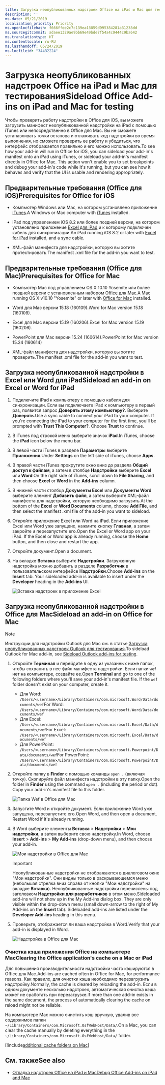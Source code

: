 ```yaml
---
title: Загрузка неопубликованных надстроек Office на iPad и Mac для тестирования
description: ''
ms.date: 05/21/2019
localization_priority: Priority
ms.openlocfilehash: f666ffee2c7c139ea18859d995384281a31238dd
ms.sourcegitcommit: adaee1329ae9bb69e49bde7f54a4c0444c9ba642
ms.translationtype: HT
ms.contentlocale: ru-RU
ms.lasthandoff: 05/24/2019
ms.locfileid: "34432224"
---
```

# <a name="sideload-office-add-ins-on-ipad-and-mac-for-testing"></a><span data-ttu-id="3137a-102">Загрузка неопубликованных надстроек Office на iPad и Mac для тестирования</span><span class="sxs-lookup"><span data-stu-id="3137a-102">Sideload Office Add-ins on iPad and Mac for testing</span></span>

<span data-ttu-id="3137a-p101">Чтобы проверить работу надстройки в Office для iOS, вы можете загрузить манифест неопубликованной надстройки на iPad с помощью iTunes или непосредственно в Office для Mac. Вы не сможете устанавливать точки останова и отлаживать код надстройки во время выполнения, но сможете проверить ее работу и убедиться, что интерфейс отображается правильно и его можно использовать.</span><span class="sxs-lookup"><span data-stu-id="3137a-p101">To see how your add-in will run in Office for iOS, you can sideload your add-in's manifest onto an iPad using iTunes, or sideload your add-in's manifest directly in Office for Mac. This action won't enable you to set breakpoints and debug your add-in's code while it's running, but you can see how it behaves and verify that the UI is usable and rendering appropriately.</span></span> 

## <a name="prerequisites-for-office-for-ios"></a><span data-ttu-id="3137a-105">Предварительные требования (Office для iOS)</span><span class="sxs-lookup"><span data-stu-id="3137a-105">Prerequisites for Office for iOS</span></span>

- <span data-ttu-id="3137a-106">Компьютер Windows или Mac, на котором установлено приложение [iTunes](https://www.apple.com/itunes/download/).</span><span class="sxs-lookup"><span data-stu-id="3137a-106">A Windows or Mac computer with [iTunes](https://www.apple.com/itunes/download/) installed.</span></span>
    
- <span data-ttu-id="3137a-107">iPad под управлением iOS 8.2 или более поздней версии, на котором установлено приложение [Excel для iPad](https://itunes.apple.com/us/app/microsoft-excel/id586683407?mt=8) и к которому подключен кабель для синхронизации.</span><span class="sxs-lookup"><span data-stu-id="3137a-107">An iPad running iOS 8.2 or later with [Excel for iPad](https://itunes.apple.com/us/app/microsoft-excel/id586683407?mt=8) installed, and a sync cable.</span></span>
    
- <span data-ttu-id="3137a-108">XML-файл манифеста для надстройки, которую вы хотите протестировать.</span><span class="sxs-lookup"><span data-stu-id="3137a-108">The manifest .xml file for the add-in you want to test.</span></span>
    

## <a name="prerequisites-for-office-for-mac"></a><span data-ttu-id="3137a-109">Предварительные требования (Office для Mac)</span><span class="sxs-lookup"><span data-stu-id="3137a-109">Prerequisites for Office for Mac</span></span>

- <span data-ttu-id="3137a-110">Компьютер Mac под управлением OS X 10.10 Yosemite или более поздней версии с установленным набором [Office для Mac](https://products.office.com/buy/compare-microsoft-office-products?tab=omac).</span><span class="sxs-lookup"><span data-stu-id="3137a-110">A Mac running OS X v10.10 "Yosemite" or later with [Office for Mac](https://products.office.com/buy/compare-microsoft-office-products?tab=omac) installed.</span></span>
    
- <span data-ttu-id="3137a-111">Word для Mac версии 15.18 (160109).</span><span class="sxs-lookup"><span data-stu-id="3137a-111">Word for Mac version 15.18 (160109).</span></span>
   
- <span data-ttu-id="3137a-112">Excel для Mac версии 15.19 (160206).</span><span class="sxs-lookup"><span data-stu-id="3137a-112">Excel for Mac version 15.19 (160206).</span></span>

- <span data-ttu-id="3137a-113">PowerPoint для Mac версии 15.24 (160614).</span><span class="sxs-lookup"><span data-stu-id="3137a-113">PowerPoint for Mac version 15.24 (160614)</span></span>
    
- <span data-ttu-id="3137a-114">XML-файл манифеста для надстройки, которую вы хотите проверить.</span><span class="sxs-lookup"><span data-stu-id="3137a-114">The manifest .xml file for the add-in you want to test.</span></span>
    

## <a name="sideload-an-add-in-on-excel-or-word-for-ipad"></a><span data-ttu-id="3137a-115">Загрузка неопубликованной надстройки в Excel или Word для iPad</span><span class="sxs-lookup"><span data-stu-id="3137a-115">Sideload an add-in on Excel or Word for iPad</span></span>

1. <span data-ttu-id="3137a-p102">Подключите iPad к компьютеру с помощью кабеля для синхронизации. Если вы подключаете iPad к компьютеру в первый раз, появится запрос **Доверять этому компьютеру?**. Выберите **Доверять**.</span><span class="sxs-lookup"><span data-stu-id="3137a-p102">Use a sync cable to connect your iPad to your computer. If you're connecting the iPad to your computer for the first time, you'll be prompted with  **Trust This Computer?**. Choose **Trust** to continue.</span></span>

2. <span data-ttu-id="3137a-119">В iTunes под строкой меню выберите значок **iPad**.</span><span class="sxs-lookup"><span data-stu-id="3137a-119">In iTunes, choose the  **iPad** icon below the menu bar.</span></span>

3. <span data-ttu-id="3137a-120">В левой части iTunes в разделе  **Параметры** выберите **Приложения**.</span><span class="sxs-lookup"><span data-stu-id="3137a-120">Under  **Settings** on the left side of iTunes, choose **Apps**.</span></span>

4. <span data-ttu-id="3137a-121">В правой части iTunes прокрутите окно вниз до раздела  **Общий доступ к файлам**, а затем в столбце  **Надстройки** выберите **Excel** или **Word**.</span><span class="sxs-lookup"><span data-stu-id="3137a-121">On the right side of iTunes, scroll down to  **File Sharing**, and then choose  **Excel** or **Word** in the **Add-ins** column.</span></span>

5. <span data-ttu-id="3137a-122">В нижней части столбца  **Документы Excel** или **Документы Word** выберите элемент **Добавить файл**, а затем выберите XML-файл манифеста для надстройки, которую необходимо загрузить.</span><span class="sxs-lookup"><span data-stu-id="3137a-122">At the bottom of the  **Excel** or **Word Documents** column, choose **Add File**, and then select the manifest .xml file of the add-in you want to sideload.</span></span> 
    
6. <span data-ttu-id="3137a-p103">Откройте приложение Excel или Word на iPad. Если приложение Excel или Word уже запущено, нажмите кнопку **Главная**, а затем закройте и перезапустите его.</span><span class="sxs-lookup"><span data-stu-id="3137a-p103">Open the Excel or Word app on your iPad. If the Excel or Word app is already running, choose the  **Home** button, and then close and restart the app.</span></span>
    
7. <span data-ttu-id="3137a-125">Откройте документ.</span><span class="sxs-lookup"><span data-stu-id="3137a-125">Open a document.</span></span>
    
8. <span data-ttu-id="3137a-126">На вкладке  **Вставка** выберите **Надстройки**. Загруженную надстройка можно добавить в разделе  **Разработчик** в пользовательском интерфейсе **Надстройки**.</span><span class="sxs-lookup"><span data-stu-id="3137a-126">Choose  **Add-ins** on the **Insert** tab. Your sideloaded add-in is available to insert under the **Developer** heading in the **Add-ins** UI.</span></span>
    
    ![Вставка надстроек в приложение Excel](../images/excel-insert-add-in.png)


## <a name="sideload-an-add-in-on-office-for-mac"></a><span data-ttu-id="3137a-128">Загрузка неопубликованной надстройки в Office для Mac</span><span class="sxs-lookup"><span data-stu-id="3137a-128">Sideload an add-in on Office for Mac</span></span>

> [!NOTE]
> <span data-ttu-id="3137a-129">Инструкции для надстройки Outlook для Mac см. в статье [Загрузка неопубликованных надстроек Outlook для тестирования](/outlook/add-ins/sideload-outlook-add-ins-for-testing).</span><span class="sxs-lookup"><span data-stu-id="3137a-129">To sideload Outlook for Mac add-in, see [Sideload Outlook add-ins for testing](/outlook/add-ins/sideload-outlook-add-ins-for-testing).</span></span>

1. <span data-ttu-id="3137a-p104">Откройте **Терминал** и перейдите в одну из указанных ниже папок, чтобы сохранить в нее файл манифеста надстройки. Если папки `wef` нет на компьютере, создайте ее.</span><span class="sxs-lookup"><span data-stu-id="3137a-p104">Open  **Terminal** and go to one of the following folders where you'll save your add-in's manifest file. If the `wef` folder doesn't exist on your computer, create it.</span></span>
    
    - <span data-ttu-id="3137a-132">Для Word: `/Users/<username>/Library/Containers/com.microsoft.Word/Data/documents/wef`</span><span class="sxs-lookup"><span data-stu-id="3137a-132">For Word:  `/Users/<username>/Library/Containers/com.microsoft.Word/Data/documents/wef`</span></span>    
    - <span data-ttu-id="3137a-133">Для Excel: `/Users/<username>/Library/Containers/com.microsoft.Excel/Data/documents/wef`</span><span class="sxs-lookup"><span data-stu-id="3137a-133">For Excel:  `/Users/<username>/Library/Containers/com.microsoft.Excel/Data/documents/wef`</span></span>
    - <span data-ttu-id="3137a-134">Для PowerPoint: `/Users/<username>/Library/Containers/com.microsoft.Powerpoint/Data/documents/wef`</span><span class="sxs-lookup"><span data-stu-id="3137a-134">For PowerPoint: `/Users/<username>/Library/Containers/com.microsoft.Powerpoint/Data/documents/wef`</span></span>
    
2. <span data-ttu-id="3137a-p105">Откройте папку в **Finder** с помощью команды `open .` (включая точку). Скопируйте файл манифеста надстройки в эту папку.</span><span class="sxs-lookup"><span data-stu-id="3137a-p105">Open the folder in  **Finder** using the command `open .` (including the period or dot). Copy your add-in's manifest file to this folder.</span></span>
    
    ![Папка Wef в Office для Mac](../images/all-my-files.png)

3. <span data-ttu-id="3137a-p106">Запустите Word и откройте документ. Если приложение Word уже запущено, перезапустите его.</span><span class="sxs-lookup"><span data-stu-id="3137a-p106">Open Word, and then open a document. Restart Word if it's already running.</span></span>
    
4. <span data-ttu-id="3137a-140">В Word выберите элементы **Вставка**  >  **Надстройки**  >  **Мои надстройки**, а затем выберите свою надстройку.</span><span class="sxs-lookup"><span data-stu-id="3137a-140">In Word, choose  **Insert** > **Add-ins** > **My Add-ins** (drop-down menu), and then choose your add-in.</span></span>
    
    ![Мои надстройки в Office для Mac](../images/my-add-ins-wikipedia.png)

    > [!IMPORTANT]
    > <span data-ttu-id="3137a-p107">Неопубликованные надстройки не отображаются в диалоговом окне "Мои надстройки". Они видны только в раскрывающемся меню (небольшая стрелка вниз справа от кнопки "Мои надстройки" на вкладке **Вставка**). Неопубликованные надстройки перечислены под заголовком **Надстройки для разработчиков** в этом меню.</span><span class="sxs-lookup"><span data-stu-id="3137a-p107">Sideloaded add-ins will not show up in the My Add-ins dialog box. They are only visible within the drop-down menu (small down-arrow to the right of My Add-ins on the **Insert** tab). Sideloaded add-ins are listed under the **Developer Add-ins** heading in this menu.</span></span> 
    
5. <span data-ttu-id="3137a-145">Проверьте, отображается ли ваша надстройка в Word.</span><span class="sxs-lookup"><span data-stu-id="3137a-145">Verify that your add-in is displayed in Word.</span></span>
    
    ![Надстройка в Office для Mac](../images/lorem-ipsum-wikipedia.png)
    
### <a name="clearing-the-office-applications-cache-on-a-mac"></a><span data-ttu-id="3137a-147">Очистка кэша приложения Office на компьютере Mac</span><span class="sxs-lookup"><span data-stu-id="3137a-147">Clearing the Office application's cache on a Mac or iPad</span></span>

<span data-ttu-id="3137a-148">Для повышения производительности надстройки часто кэшируются в Office для Mac.</span><span class="sxs-lookup"><span data-stu-id="3137a-148">Add-ins are cached often in Office for Mac, for performance reasons.</span></span> <span data-ttu-id="3137a-149">Как правило, для очистки кэша необходимо перезагрузить надстройку.</span><span class="sxs-lookup"><span data-stu-id="3137a-149">Normally, the cache is cleared by reloading the add-in.</span></span> <span data-ttu-id="3137a-150">Если в одном документе несколько надстроек, автоматическая очистка кэша может не сработать при перезагрузке.</span><span class="sxs-lookup"><span data-stu-id="3137a-150">If  more than one add-in exists in the same document, the process of automatically clearing the cache on reload might not be reliable.</span></span>

<span data-ttu-id="3137a-151">На компьютере Mac можно очистить кэш вручную, удалив все содержимое папки `~/Library/Containers/com.Microsoft.OsfWebHost/Data/`.</span><span class="sxs-lookup"><span data-stu-id="3137a-151">On a Mac, you can clear the cache manually by deleting everything in the `~/Library/Containers/com.Microsoft.OsfWebHost/Data/` folder.</span></span> 

[!include[additional cache folders on Mac](../includes/mac-cache-folders.md)]

## <a name="see-also"></a><span data-ttu-id="3137a-152">См. также</span><span class="sxs-lookup"><span data-stu-id="3137a-152">See also</span></span>

- [<span data-ttu-id="3137a-153">Отладка надстроек Office на iPad и Mac</span><span class="sxs-lookup"><span data-stu-id="3137a-153">Debug Office Add-ins on iPad and Mac</span></span>](debug-office-add-ins-on-ipad-and-mac.md)
